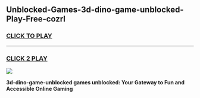 
## Unblocked-Games-3d-dino-game-unblocked-Play-Free-cozrl
<h3>
<a href="https://premium76.site?title=3d-dino-game-unblocked&ref=10A">CLICK TO PLAY</a></h3>
<hr>

<h3>
<a href="https://premium76.site?title=3d-dino-game-unblocked&ref=10A">CLICK 2 PLAY</a>
  
</h3>

<a href="https://premium76.site?title=3d-dino-game-unblocked&ref=10A"><img src="https://clearcache.store/games.png"></a>


**3d-dino-game-unblocked games unblocked: Your Gateway to Fun and Accessible Online Gaming**
